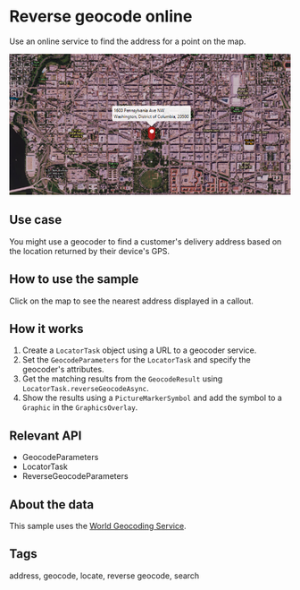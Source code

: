 # Reverse geocode online

Use an online service to find the address for a point on the map.

![Image of reverse geocode](ReverseGeocodeOnline.png)

## Use case

You might use a geocoder to find a customer's delivery address based on the location returned by their device's GPS.

## How to use the sample

Click on the map to see the nearest address displayed in a callout.

## How it works

1. Create a `LocatorTask` object using a URL to a geocoder service.
2. Set the `GeocodeParameters` for the `LocatorTask` and specify the geocoder's attributes.
3. Get the matching results from the `GeocodeResult` using  `LocatorTask.reverseGeocodeAsync`.
4. Show the results using a `PictureMarkerSymbol` and add the symbol to a `Graphic` in the `GraphicsOverlay`.

## Relevant API

* GeocodeParameters
* LocatorTask
* ReverseGeocodeParameters

## About the data

This sample uses the [World Geocoding Service](https://www.arcgis.com/home/item.html?id=305f2e55e67f4389bef269669fc2e284).

## Tags

address, geocode, locate, reverse geocode, search
